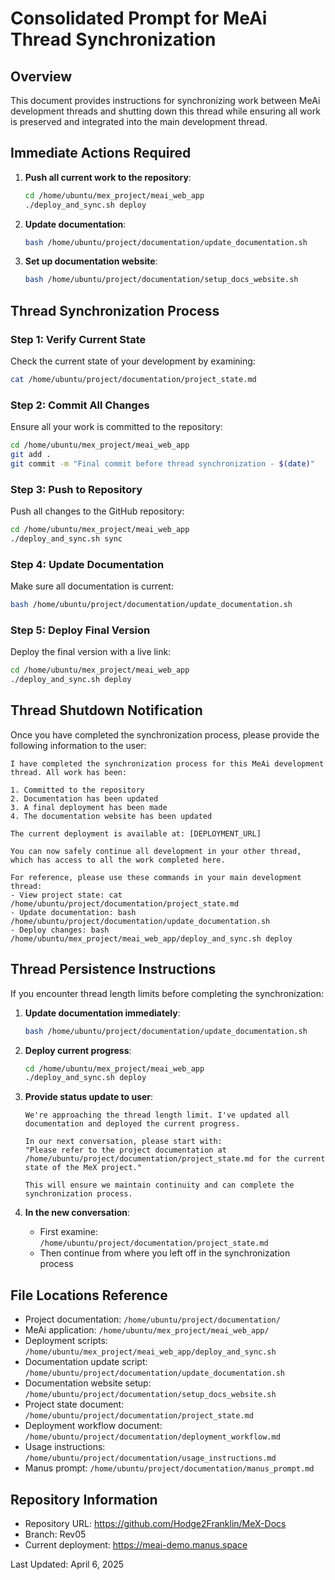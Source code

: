 # Consolidated Prompt for MeAi Thread Synchronization

## Overview

This document provides instructions for synchronizing work between MeAi development threads and shutting down this thread while ensuring all work is preserved and integrated into the main development thread.

## Immediate Actions Required

1. **Push all current work to the repository**:
   ```bash
   cd /home/ubuntu/mex_project/meai_web_app
   ./deploy_and_sync.sh deploy
   ```

2. **Update documentation**:
   ```bash
   bash /home/ubuntu/project/documentation/update_documentation.sh
   ```

3. **Set up documentation website**:
   ```bash
   bash /home/ubuntu/project/documentation/setup_docs_website.sh
   ```

## Thread Synchronization Process

### Step 1: Verify Current State
Check the current state of your development by examining:
```bash
cat /home/ubuntu/project/documentation/project_state.md
```

### Step 2: Commit All Changes
Ensure all your work is committed to the repository:
```bash
cd /home/ubuntu/mex_project/meai_web_app
git add .
git commit -m "Final commit before thread synchronization - $(date)"
```

### Step 3: Push to Repository
Push all changes to the GitHub repository:
```bash
cd /home/ubuntu/mex_project/meai_web_app
./deploy_and_sync.sh sync
```

### Step 4: Update Documentation
Make sure all documentation is current:
```bash
bash /home/ubuntu/project/documentation/update_documentation.sh
```

### Step 5: Deploy Final Version
Deploy the final version with a live link:
```bash
cd /home/ubuntu/mex_project/meai_web_app
./deploy_and_sync.sh deploy
```

## Thread Shutdown Notification

Once you have completed the synchronization process, please provide the following information to the user:

```
I have completed the synchronization process for this MeAi development thread. All work has been:

1. Committed to the repository
2. Documentation has been updated
3. A final deployment has been made
4. The documentation website has been updated

The current deployment is available at: [DEPLOYMENT_URL]

You can now safely continue all development in your other thread, which has access to all the work completed here.

For reference, please use these commands in your main development thread:
- View project state: cat /home/ubuntu/project/documentation/project_state.md
- Update documentation: bash /home/ubuntu/project/documentation/update_documentation.sh
- Deploy changes: bash /home/ubuntu/mex_project/meai_web_app/deploy_and_sync.sh deploy
```

## Thread Persistence Instructions

If you encounter thread length limits before completing the synchronization:

1. **Update documentation immediately**:
   ```bash
   bash /home/ubuntu/project/documentation/update_documentation.sh
   ```

2. **Deploy current progress**:
   ```bash
   cd /home/ubuntu/mex_project/meai_web_app
   ./deploy_and_sync.sh deploy
   ```

3. **Provide status update to user**:
   ```
   We're approaching the thread length limit. I've updated all documentation and deployed the current progress. 
   
   In our next conversation, please start with:
   "Please refer to the project documentation at /home/ubuntu/project/documentation/project_state.md for the current state of the MeX project."
   
   This will ensure we maintain continuity and can complete the synchronization process.
   ```

4. **In the new conversation**:
   - First examine: `/home/ubuntu/project/documentation/project_state.md`
   - Then continue from where you left off in the synchronization process

## File Locations Reference

- Project documentation: `/home/ubuntu/project/documentation/`
- MeAi application: `/home/ubuntu/mex_project/meai_web_app/`
- Deployment scripts: `/home/ubuntu/mex_project/meai_web_app/deploy_and_sync.sh`
- Documentation update script: `/home/ubuntu/project/documentation/update_documentation.sh`
- Documentation website setup: `/home/ubuntu/project/documentation/setup_docs_website.sh`
- Project state document: `/home/ubuntu/project/documentation/project_state.md`
- Deployment workflow document: `/home/ubuntu/project/documentation/deployment_workflow.md`
- Usage instructions: `/home/ubuntu/project/documentation/usage_instructions.md`
- Manus prompt: `/home/ubuntu/project/documentation/manus_prompt.md`

## Repository Information

- Repository URL: https://github.com/Hodge2Franklin/MeX-Docs
- Branch: Rev05
- Current deployment: https://meai-demo.manus.space

Last Updated: April 6, 2025
